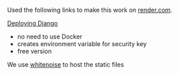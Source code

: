 Used the following links to make this work on [render.com](https://render.com/).

[Deploying Django](https://docs.render.com/deploy-django)
- no need to use Docker
- creates environment variable for security key
- free version

We use [whitenoise](https://whitenoise.readthedocs.io/en/stable/django.html) to host the static files 